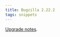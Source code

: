 ```yaml
---
title: Bugzilla 2.22.2
tags: snippets
---
```


[Upgrade notes](http://typechecked.net/wiki/Bugzilla_2.22.1_to_2.22.2_upgrade_notes).

